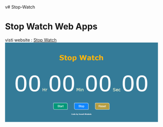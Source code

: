 v# Stop-Watch

<h1>Stop Watch Web Apps</h1>

visti website : <a href="https://stopwatchhtml.netlify.app/" >Stop Watch </a>
<img src="./stopwatch.png" alt="stopwatch photo" />
